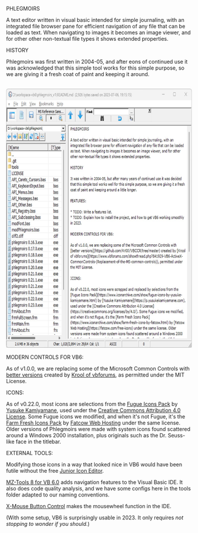 PHLEGMOIRS

A text editor written in visual basic intended for simple journaling, with an integrated file browser pane for efficient navigation of any file that can be loaded as text. When navigating to images it becomes an image viewer, and for other other non-textual file types it shows extended properties.

HISTORY

Phlegmoirs was first written in 2004-05, and after eons of continued use it was acknowledged that this simple tool works for this simple purpose, so we are giving it a fresh coat of paint and keeping it around.

<br/>
<img src="scr1.jpg" width="760" height="702">
<br/>

MODERN CONTROLS FOR VB6:

As of v1.0.0, we are replacing some of the Microsoft Common Controls with [better versions](https://github.com/Kr00l/VBCCR/tree/master) created by [Krool of vbforums](https://www.vbforums.com/showthread.php?841929-VB6-ActiveX-CommonControls-(Replacement-of-the-MS-common-controls)), as permitted under the MIT License.

ICONS:

As of v0.22.0, most icons are selections from the [Fugue Icons Pack](https://www.iconarchive.com/show/fugue-icons-by-yusuke-kamiyamane.html) by [Yusuke Kamiyamane](https://p.yusukekamiyamane.com), used under the [Creative Commons Attribution 4.0 License](https://creativecommons.org/licenses/by/4.0/). Some Fugue icons we modified, and when it's not Fugue, it's the [Farm Fresh Icons Pack](https://www.iconarchive.com/show/farm-fresh-icons-by-fatcow.html) by [Fatcow Web Hosting](https://fatcow.com/free-icons) under the same license. Older versions of Phlegmoirs were made with system icons found scattered around a Windows 2000 installation, plus originals such as the Dr. Seuss-like face in the titlebar.

EXTERNAL TOOLS:

Modifying those icons in a way that looked nice in VB6 would have been futile without the free [Junior Icon Editor](http://www.sibcode.com/junior-icon-editor/index.htm).

[MZ-Tools 8 for VB 6.0](https://www.mztools.com) adds navigation features to the Visual Basic IDE. It also does code quality analysis, and we have some configs here in the tools folder adapted to our naming conventions.

[X-Mouse Button Control](https://www.highrez.co.uk/downloads/xmousebuttoncontrol.htm) makes the mousewheel function in the IDE.

(With some setup, VB6 is surprisingly usable in 2023. It only requires *not stopping to wonder if you should*.)

